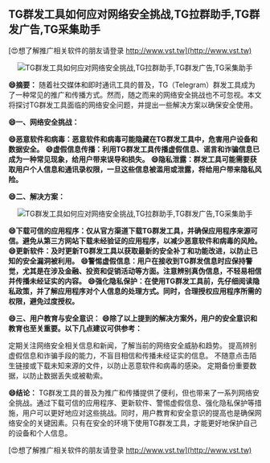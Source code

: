## **TG群发工具如何应对网络安全挑战,TG拉群助手,TG群发广告,TG采集助手**

[😍想了解推广相关软件的朋友请登录 http://www.vst.tw](http://www.vst.tw)

 <center><img src="https://vst.tw/MP4/tuiguang/png/5.png" alt="TG群发工具如何应对网络安全挑战,TG拉群助手,TG群发广告,TG采集助手"></center>

**😄摘要：**
随着社交媒体和即时通讯工具的普及，TG（Telegram）群发工具成为了一种常见的推广和传播方式。然而，随之而来的网络安全挑战也不可忽视。本文将探讨TG群发工具面临的网络安全问题，并提出一些解决方案以确保安全使用。

**😄一、网络安全挑战：**

**😄恶意软件和病毒：恶意软件和病毒可能隐藏在TG群发工具中，危害用户设备和数据安全。**
**😄虚假信息传播：利用TG群发工具传播虚假信息、谣言和诈骗信息已成为一种常见现象，给用户带来误导和损失。**
**😄隐私泄露：群发工具可能需要获取用户个人信息和通讯录权限，一旦这些信息被滥用或泄露，将给用户带来隐私风险。**

**😄二、解决方案：**

 <center><img src="https://vst.tw/MP4/tuiguang/png/8.png" alt="TG群发工具如何应对网络安全挑战,TG拉群助手,TG群发广告,TG采集助手"></center>

**😄下载可信的应用程序：仅从官方渠道下载TG群发工具，并确保应用程序来源可信。避免从第三方网站下载未经验证的应用程序，以减少恶意软件和病毒的风险。**
**😄更新软件：及时更新TG群发工具以获取最新的安全补丁和功能改进，以防止已知的安全漏洞被利用。**
**😄警惕虚假信息：用户在接收到TG群发信息时应保持警觉，尤其是在涉及金融、投资和促销活动等方面。注意辨别真伪信息，不轻易相信并传播未经证实的内容。**
**😄强化隐私保护：在使用TG群发工具前，先仔细阅读隐私政策，并了解应用程序对个人信息的处理方式。同时，合理授权应用程序所需的权限，避免过度授权。**

**😄三、用户教育与安全意识：**
**😄除了以上提到的解决方案外，用户的安全意识和教育也至关重要。以下几点建议可供参考：**

定期关注网络安全相关信息和新闻，了解当前的网络安全威胁和趋势。
提高辨别虚假信息和诈骗手段的能力，不盲目相信和传播未经证实的信息。
不随意点击陌生链接或下载未知来源的文件，以防止恶意软件和病毒的感染。
定期备份重要数据，以防止数据丢失或被勒索。

**😄结论：**
TG群发工具的普及为推广和传播提供了便利，但也带来了一系列网络安全挑战。通过下载可信的应用程序、更新软件、警惕虚假信息、强化隐私保护等措施，用户可以更好地应对这些挑战。同时，用户教育和安全意识的提高也是确保网络安全的关键因素。只有在安全的环境下使用TG群发工具，才能更好地保护自己的设备和个人信息。

[😍想了解推广相关软件的朋友请登录 http://www.vst.tw](http://www.vst.tw)



